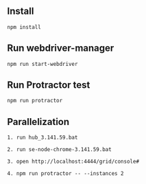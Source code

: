 ## Install

```
npm install
```

## Run webdriver-manager

```
npm run start-webdriver
```

## Run Protractor test

```
npm run protractor
```

## Parallelization

```
1. run hub_3.141.59.bat
```

```
2. run se-node-chrome-3.141.59.bat
```

```
3. open http://localhost:4444/grid/console#
```

```
4. npm run protractor -- --instances 2
```
